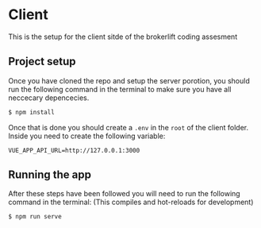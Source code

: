 # Client

This is the setup for the client sitde of the brokerlift coding assesment

## Project setup

Once you have cloned the repo and setup the server porotion, you should run the following command in the terminal to make sure you have all neccecary depencecies.

```bash
$ npm install
```

Once that is done you should create a `.env` in the `root` of the client folder. Inside you need to create the following variable:

```
VUE_APP_API_URL=http://127.0.0.1:3000
```

## Running the app

After these steps have been followed you will need to run the following command in the terminal: (This compiles and hot-reloads for development)

```bash
$ npm run serve
```

